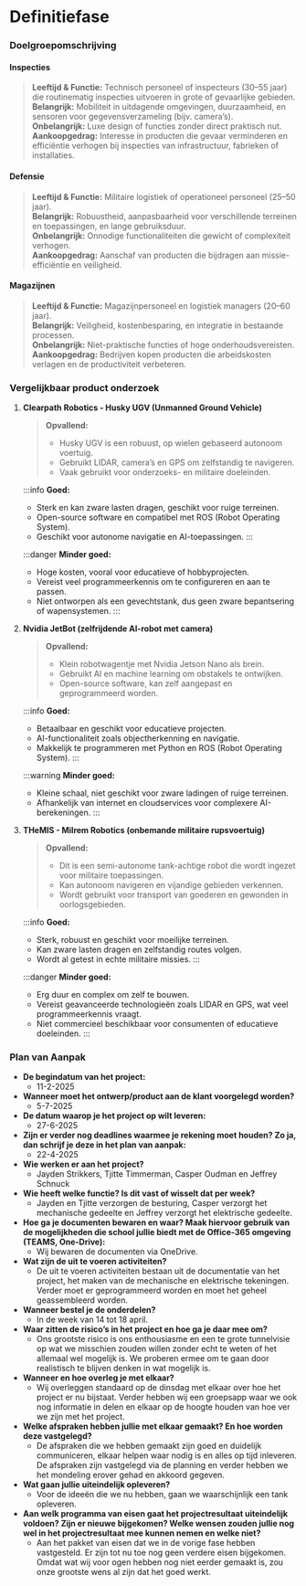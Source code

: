 # Definitiefase

### Doelgroepomschrijving

#### Inspecties

> **Leeftijd & Functie:** Technisch personeel of inspecteurs (30–55 jaar) die routinematig inspecties uitvoeren in grote of gevaarlijke gebieden.  
> **Belangrijk:** Mobiliteit in uitdagende omgevingen, duurzaamheid, en sensoren voor gegevensverzameling (bijv. camera’s).  
> **Onbelangrijk:** Luxe design of functies zonder direct praktisch nut.  
> **Aankoopgedrag:** Interesse in producten die gevaar verminderen en efficiëntie verhogen bij inspecties van infrastructuur, fabrieken of installaties.

#### Defensie

> **Leeftijd & Functie:** Militaire logistiek of operationeel personeel (25–50 jaar).  
> **Belangrijk:** Robuustheid, aanpasbaarheid voor verschillende terreinen en toepassingen, en lange gebruiksduur.  
> **Onbelangrijk:** Onnodige functionaliteiten die gewicht of complexiteit verhogen.  
> **Aankoopgedrag:** Aanschaf van producten die bijdragen aan missie-efficiëntie en veiligheid.

#### Magazijnen

> **Leeftijd & Functie:** Magazijnpersoneel en logistiek managers (20–60 jaar).  
> **Belangrijk:** Veiligheid, kostenbesparing, en integratie in bestaande processen.  
> **Onbelangrijk:** Niet-praktische functies of hoge onderhoudsvereisten.  
> **Aankoopgedrag:** Bedrijven kopen producten die arbeidskosten verlagen en de productiviteit verbeteren.

### Vergelijkbaar product onderzoek

1. **Clearpath Robotics - Husky UGV (Unmanned Ground Vehicle)**

   > **Opvallend:**
   > - Husky UGV is een robuust, op wielen gebaseerd autonoom voertuig.
   > - Gebruikt LIDAR, camera’s en GPS om zelfstandig te navigeren.
   > - Vaak gebruikt voor onderzoeks- en militaire doeleinden.

   :::info
   **Goed:**
   - Sterk en kan zware lasten dragen, geschikt voor ruige terreinen.
   - Open-source software en compatibel met ROS (Robot Operating System).
   - Geschikt voor autonome navigatie en AI-toepassingen.
   :::
   
   :::danger
   **Minder goed:**
   - Hoge kosten, vooral voor educatieve of hobbyprojecten.
   - Vereist veel programmeerkennis om te configureren en aan te passen.
   - Niet ontworpen als een gevechtstank, dus geen zware bepantsering of wapensystemen.
   :::

2. **Nvidia JetBot (zelfrijdende AI-robot met camera)**

   > **Opvallend:**
   > - Klein robotwagentje met Nvidia Jetson Nano als brein.
   > - Gebruikt AI en machine learning om obstakels te ontwijken.
   > - Open-source software, kan zelf aangepast en geprogrammeerd worden.

   :::info
   **Goed:**
   - Betaalbaar en geschikt voor educatieve projecten.
   - AI-functionaliteit zoals objectherkenning en navigatie.
   - Makkelijk te programmeren met Python en ROS (Robot Operating System).
   :::
   
   :::warning
   **Minder goed:**
   - Kleine schaal, niet geschikt voor zware ladingen of ruige terreinen.
   - Afhankelijk van internet en cloudservices voor complexere AI-berekeningen.
   :::

3. **THeMIS - Milrem Robotics (onbemande militaire rupsvoertuig)**

   > **Opvallend:**
   > - Dit is een semi-autonome tank-achtige robot die wordt ingezet voor militaire toepassingen.
   > - Kan autonoom navigeren en vijandige gebieden verkennen.
   > - Wordt gebruikt voor transport van goederen en gewonden in oorlogsgebieden.

   :::info
   **Goed:**
   - Sterk, robuust en geschikt voor moeilijke terreinen.
   - Kan zware lasten dragen en zelfstandig routes volgen.
   - Wordt al getest in echte militaire missies.
   :::
   
   :::danger
   **Minder goed:**
   - Erg duur en complex om zelf te bouwen.
   - Vereist geavanceerde technologieën zoals LIDAR en GPS, wat veel programmeerkennis vraagt.
   - Niet commercieel beschikbaar voor consumenten of educatieve doeleinden.
   :::

### Plan van Aanpak

- **De begindatum van het project:**
  - 11-2-2025
- **Wanneer moet het ontwerp/product aan de klant voorgelegd worden?**
  - 5-7-2025
- **De datum waarop je het project op wilt leveren:**
  - 27-6-2025
- **Zijn er verder nog deadlines waarmee je rekening moet houden? Zo ja, dan schrijf je deze in het plan van aanpak:**
  - 22-4-2025
- **Wie werken er aan het project?**
  - Jayden Strikkers, Tjitte Timmerman, Casper Oudman en Jeffrey Schnuck
- **Wie heeft welke functie? Is dit vast of wisselt dat per week?**
  - Jayden en Tjitte verzorgen de besturing, Casper verzorgt het mechanische gedeelte en Jeffrey verzorgt het elektrische gedeelte.
- **Hoe ga je documenten bewaren en waar? Maak hiervoor gebruik van de mogelijkheden die school jullie biedt met de Office-365 omgeving (TEAMS, One-Drive):**
  - Wij bewaren de documenten via OneDrive.
- **Wat zijn de uit te voeren activiteiten?**
  - De uit te voeren activiteiten bestaan uit de documentatie van het project, het maken van de mechanische en elektrische tekeningen. Verder moet er geprogrammeerd worden en moet het geheel geassembleerd worden.
- **Wanneer bestel je de onderdelen?**
  - In de week van 14 tot 18 april.
- **Waar zitten de risico’s in het project en hoe ga je daar mee om?**
  - Ons grootste risico is ons enthousiasme en een te grote tunnelvisie op wat we misschien zouden willen zonder echt te weten of het allemaal wel mogelijk is. We proberen ermee om te gaan door realistisch te blijven denken in wat mogelijk is.
- **Wanneer en hoe overleg je met elkaar?**
  - Wij overleggen standaard op de dinsdag met elkaar over hoe het project er nu bijstaat. Verder hebben wij een groepsapp waar we ook nog informatie in delen en elkaar op de hoogte houden van hoe ver we zijn met het project.
- **Welke afspraken hebben jullie met elkaar gemaakt? En hoe worden deze vastgelegd?**
  - De afspraken die we hebben gemaakt zijn goed en duidelijk communiceren, elkaar helpen waar nodig is en alles op tijd inleveren. De afspraken zijn vastgelegd via de planning en verder hebben we het mondeling erover gehad en akkoord gegeven.
- **Wat gaan jullie uiteindelijk opleveren?**
  - Voor de ideeën die we nu hebben, gaan we waarschijnlijk een tank opleveren.
- **Aan welk programma van eisen gaat het projectresultaat uiteindelijk voldoen? Zijn er nieuwe bijgekomen? Welke wensen zouden jullie nog wel in het projectresultaat mee kunnen nemen en welke niet?**
  - Aan het pakket van eisen dat we in de vorige fase hebben vastgesteld. Er zijn tot nu toe nog geen verdere eisen bijgekomen. Omdat wat wij voor ogen hebben nog niet eerder gemaakt is, zou onze grootste wens al zijn dat het goed werkt.
